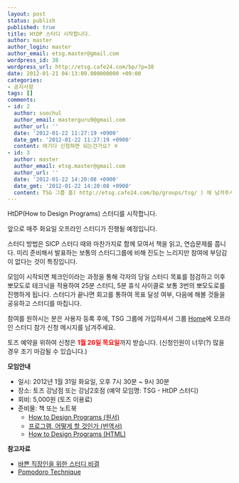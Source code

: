 ```yaml
---
layout: post
status: publish
published: true
title: HtDP 스터디 시작합니다.
author: master
author_login: master
author_email: etsg.master@gmail.com
wordpress_id: 38
wordpress_url: http://etsg.cafe24.com/bp/?p=38
date: 2012-01-21 04:13:09.000000000 +09:00
categories:
- 공지사항
tags: []
comments:
- id: 2
  author: soochul
  author_email: masterguru9@gmail.com
  author_url: ''
  date: '2012-01-22 11:27:19 +0900'
  date_gmt: '2012-01-22 11:27:19 +0900'
  content: 여기다 신청하면 되는건가요? ㅎ
- id: 3
  author: master
  author_email: etsg.master@gmail.com
  author_url: ''
  date: '2012-01-22 14:20:08 +0900'
  date_gmt: '2012-01-22 14:20:08 +0900'
  content: TSG 그룹 홈( http://etsg.cafe24.com/bp/groups/tsg/ ) 에 남겨주시면 됩니다.
---
```

HtDP(How to Design Programs) 스터디를 시작합니다.

앞으로 매주 화요일 오프라인 스터디가 진행될 예정입니다.

스터디 방법은 SICP 스터디 때와 마찬가지로 함께 모여서 책을 읽고,
연습문제를 풉니다. 미리 준비해서 발표하는 보통의 스터디그룹에 비해
진도는 느리지만 참여에 부담감이 없다는 것이 특징입니다.

모임이 시작되면 체크인이라는 과정을 통해 각자의 당일 스터디 목표를 점검하고
이후 뽀모도로 테크닉을 적용하여 25분 스터디, 5분 휴식 사이클로 보통 3번의
뽀모도로를 진행하게 됩니다. 스터디가 끝나면 회고를 통하여 목표 달성 여부,
다음에 해볼 것들을 공유하고 스터디를 마칩니다.

참여를 원하시는 분은 사용자 등록 후에, TSG 그룹에 가입하셔서 그룹 <a href="http://etsg.cafe24.com/bp/groups/tsg/">Home</a>에
오프라인 스터디 참가 신청 메시지를 남겨주세요.

토즈 예약을 위하여 신청은 <span style="color: #ff0000;"><strong>1월 26일 목요일</strong></span>까지 받습니다.
(신청인원이 너무(?) 많을 경우 조기 마감될 수 있습니다.)

<strong>모임안내</strong>
<ul>
	<li>일시: 2012년 1월 31일 화요일, 오후 7시 30분 ~ 9시 30분</li>
	<li>장소: 토즈 강남점 또는 강남2호점 (예약 모임명: TSG - HtDP 스터디)</li>
	<li>회비: 5,000원 (토즈 이용료)</li>
	<li>준비물: 책 또는 노트북
<ul>
	<li><a href="http://www.amazon.com/How-Design-Programs-Introduction-Programming/dp/0262062186">How to Design Programs (원서)</a></li>
	<li><a href="http://www.yes24.com/24/Goods/4853907">프로그램, 어떻게 할 것인가 (번역서)</a></li>
	<li><a href="http://www.htdp.org/2003-09-26/Book/">How to Design Programs (HTML)</a></li>
</ul>
</li>
</ul>
<strong>참고자료</strong>
<ul>
	<li><a href="http://agile.egloos.com/3684946">바쁜 직장인을 위한 스터디 비결</a></li>
	<li><a href="http://www.pomodorotechnique.com/">Pomodoro Technique</a></li>
</ul>
